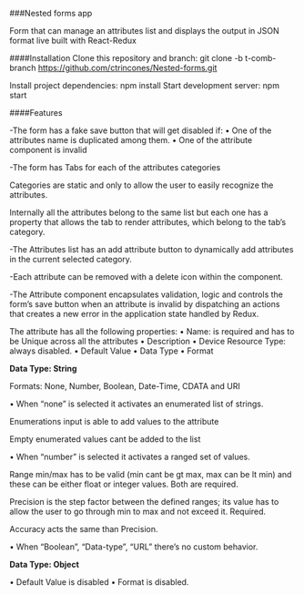 ###Nested forms app

Form that can manage an attributes list and displays the output in JSON format live built with React-Redux

####Installation
Clone this repository and branch: git clone -b t-comb-branch https://github.com/ctrincones/Nested-forms.git

Install project dependencies: npm install
Start development server: npm start

####Features

-The form has a fake save button that will get disabled if:
• One of the attributes name is duplicated among them.
• One of the attribute component is invalid

-The form has Tabs for each of the attributes categories

Categories are static and only to allow the user to easily recognize the
attributes.

Internally all the attributes belong to the same list but each one has a property that allows the tab to render attributes, which belong to the tab’s category.

-The Attributes list has an add attribute button to dynamically add attributes in the current selected category.

-Each attribute can be removed with a delete icon within the component.

-The Attribute component encapsulates validation, logic and controls the form’s save button when an attribute is invalid by dispatching an actions that creates a new error in the application state handled by Redux.

The attribute has all the following properties:
• Name: is required and has to be Unique across all the attributes
• Description
• Device Resource Type: always disabled.
• Default Value
• Data Type
• Format

<b>Data Type: String</b>

Formats: None, Number, Boolean, Date-Time, CDATA and URI

• When “none” is selected it activates an enumerated list of strings.

Enumerations input is able to add values to the attribute

Empty enumerated values cant be added to the list

• When “number” is selected it activates a ranged set of values.

Range min/max has to be valid (min cant be gt max, max can be lt min) and these can be either float or integer values. Both are required.

Precision is the step factor between the defined ranges; its value has to allow the user to go through min to max and not exceed it. Required.

Accuracy acts the same than Precision.

• When “Boolean”, “Data-type”, “URL” there’s no custom behavior.

<b>Data Type: Object</b>

• Default Value is disabled
• Format is disabled.







